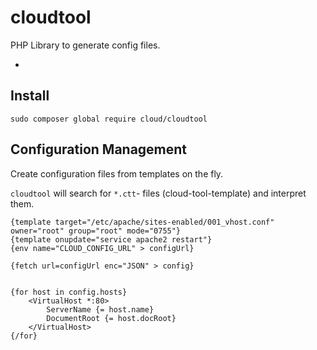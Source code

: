 # cloudtool
PHP Library to generate config files.

- 


## Install

```
sudo composer global require cloud/cloudtool
```


## Configuration Management

Create configuration files from templates on the fly.

`cloudtool` will search for `*.ctt`- files (cloud-tool-template) and
interpret them.

```
{template target="/etc/apache/sites-enabled/001_vhost.conf" owner="root" group="root" mode="0755"}
{template onupdate="service apache2 restart"}
{env name="CLOUD_CONFIG_URL" > configUrl}

{fetch url=configUrl enc="JSON" > config}


{for host in config.hosts}
    <VirtualHost *:80>
        ServerName {= host.name}
        DocumentRoot {= host.docRoot}
    </VirtualHost>
{/for}
```


